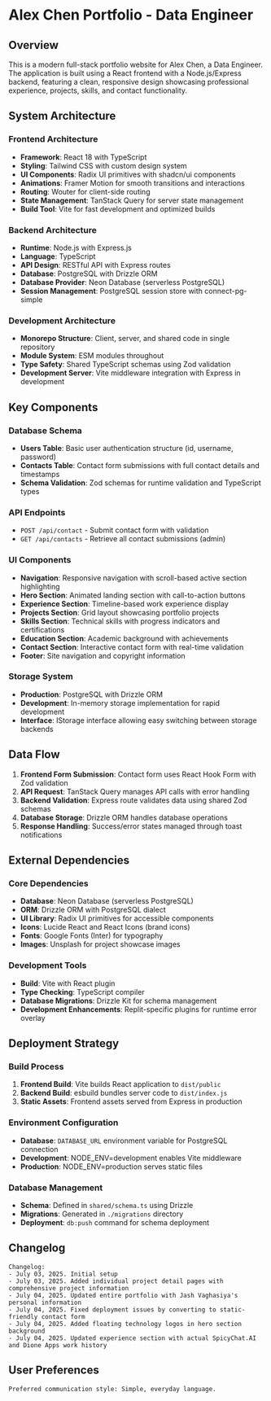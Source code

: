 # Alex Chen Portfolio - Data Engineer

## Overview

This is a modern full-stack portfolio website for Alex Chen, a Data Engineer. The application is built using a React frontend with a Node.js/Express backend, featuring a clean, responsive design showcasing professional experience, projects, skills, and contact functionality.

## System Architecture

### Frontend Architecture
- **Framework**: React 18 with TypeScript
- **Styling**: Tailwind CSS with custom design system
- **UI Components**: Radix UI primitives with shadcn/ui components
- **Animations**: Framer Motion for smooth transitions and interactions
- **Routing**: Wouter for client-side routing
- **State Management**: TanStack Query for server state management
- **Build Tool**: Vite for fast development and optimized builds

### Backend Architecture
- **Runtime**: Node.js with Express.js
- **Language**: TypeScript
- **API Design**: RESTful API with Express routes
- **Database**: PostgreSQL with Drizzle ORM
- **Database Provider**: Neon Database (serverless PostgreSQL)
- **Session Management**: PostgreSQL session store with connect-pg-simple

### Development Architecture
- **Monorepo Structure**: Client, server, and shared code in single repository
- **Module System**: ESM modules throughout
- **Type Safety**: Shared TypeScript schemas using Zod validation
- **Development Server**: Vite middleware integration with Express in development

## Key Components

### Database Schema
- **Users Table**: Basic user authentication structure (id, username, password)
- **Contacts Table**: Contact form submissions with full contact details and timestamps
- **Schema Validation**: Zod schemas for runtime validation and TypeScript types

### API Endpoints
- `POST /api/contact` - Submit contact form with validation
- `GET /api/contacts` - Retrieve all contact submissions (admin)

### UI Components
- **Navigation**: Responsive navigation with scroll-based active section highlighting
- **Hero Section**: Animated landing section with call-to-action buttons
- **Experience Section**: Timeline-based work experience display
- **Projects Section**: Grid layout showcasing portfolio projects
- **Skills Section**: Technical skills with progress indicators and certifications
- **Education Section**: Academic background with achievements
- **Contact Section**: Interactive contact form with real-time validation
- **Footer**: Site navigation and copyright information

### Storage System
- **Production**: PostgreSQL with Drizzle ORM
- **Development**: In-memory storage implementation for rapid development
- **Interface**: IStorage interface allowing easy switching between storage backends

## Data Flow

1. **Frontend Form Submission**: Contact form uses React Hook Form with Zod validation
2. **API Request**: TanStack Query manages API calls with error handling
3. **Backend Validation**: Express route validates data using shared Zod schemas
4. **Database Storage**: Drizzle ORM handles database operations
5. **Response Handling**: Success/error states managed through toast notifications

## External Dependencies

### Core Dependencies
- **Database**: Neon Database (serverless PostgreSQL)
- **ORM**: Drizzle ORM with PostgreSQL dialect
- **UI Library**: Radix UI primitives for accessible components
- **Icons**: Lucide React and React Icons (brand icons)
- **Fonts**: Google Fonts (Inter) for typography
- **Images**: Unsplash for project showcase images

### Development Tools
- **Build**: Vite with React plugin
- **Type Checking**: TypeScript compiler
- **Database Migrations**: Drizzle Kit for schema management
- **Development Enhancements**: Replit-specific plugins for runtime error overlay

## Deployment Strategy

### Build Process
1. **Frontend Build**: Vite builds React application to `dist/public`
2. **Backend Build**: esbuild bundles server code to `dist/index.js`
3. **Static Assets**: Frontend assets served from Express in production

### Environment Configuration
- **Database**: `DATABASE_URL` environment variable for PostgreSQL connection
- **Development**: NODE_ENV=development enables Vite middleware
- **Production**: NODE_ENV=production serves static files

### Database Management
- **Schema**: Defined in `shared/schema.ts` using Drizzle
- **Migrations**: Generated in `./migrations` directory
- **Deployment**: `db:push` command for schema deployment

## Changelog

```
Changelog:
- July 03, 2025. Initial setup
- July 03, 2025. Added individual project detail pages with comprehensive project information
- July 04, 2025. Updated entire portfolio with Jash Vaghasiya's personal information
- July 04, 2025. Fixed deployment issues by converting to static-friendly contact form
- July 04, 2025. Added floating technology logos in hero section background
- July 04, 2025. Updated experience section with actual SpicyChat.AI and Dione Apps work history
```

## User Preferences

```
Preferred communication style: Simple, everyday language.
```